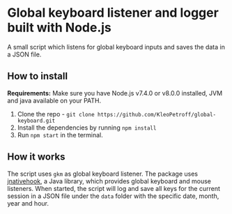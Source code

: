 # Global keyboard listener and logger built with Node.js

A small script which listens for global keyboard inputs and saves the data in a JSON file.

## How to install

**Requirements:** Make sure you have Node.js v7.4.0 or v8.0.0 installed, JVM and java available on your PATH.

1. Clone the repo - `git clone https://github.com/KleoPetroff/global-keyboard.git`
2. Install the dependencies by running `npm install`
3. Run `npm start` in the terminal.

## How it works

The script uses `gkm` as global keyboard listener. The package uses [jnativehook](https://github.com/kwhat/jnativehook), a Java library, which provides global keyboard and mouse listeners.
When started, the script will log and save all keys for the current session in a JSON file under the `data` folder with the specific date, month, year and hour.